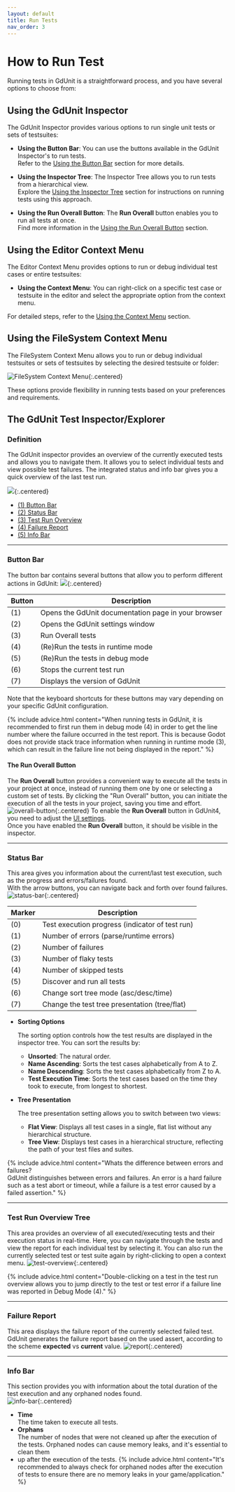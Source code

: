 ```yaml
---
layout: default
title: Run Tests
nav_order: 3
---
```


# How to Run Test

Running tests in GdUnit is a straightforward process, and you have several options to choose from:

## Using the GdUnit Inspector

The GdUnit Inspector provides various options to run single unit tests or sets of testsuites:

- **Using the Button Bar**: You can use the buttons available in the GdUnit Inspector's to run tests.<br>
Refer to the [Using the Button Bar](#button-bar) section for more details.

- **Using the Inspector Tree**: The Inspector Tree allows you to run tests from a hierarchical view.<br>
Explore the [Using the Inspector Tree](#test-run-overview-tree) section for instructions on running tests using this approach.

- **Using the Run Overall Button**: The **Run Overall** button enables you to run all tests at once.<br>
Find more information in the [Using the Run Overall Button](#the-run-overall-button) section.

## Using the Editor Context Menu

The Editor Context Menu provides options to run or debug individual test cases or entire testsuites:

- **Using the Context Menu**: You can right-click on a specific test case or testsuite in the editor and select the appropriate option from the context menu.

For detailed steps, refer to the [Using the Context Menu]({{site.baseurl}}/first_steps/getting-started/#execute-your-test) section.

## Using the FileSystem Context Menu

The FileSystem Context Menu allows you to run or debug individual testsuites or sets of testsuites by selecting the desired testsuite or folder:

![FileSystem Context Menu]({{site.baseurl}}/assets/images/inspector/run-test-filesystem.png){:.centered}

These options provide flexibility in running tests based on your preferences and requirements.

## The GdUnit Test Inspector/Explorer

### Definition

The GdUnit inspector provides an overview of the currently executed tests and allows you to navigate them.
It allows you to select individual tests and view possible test failures. The integrated status and info bar gives you a quick overview of the last test run.

![]({{site.baseurl}}/assets/images/inspector/inspector.png){:.centered}

- [(1) Button Bar](#button-bar)
- [(2) Status Bar](#status-bar)
- [(3) Test Run Overview](#test-run-overview-tree)
- [(4) Failure Report](#failure-report)
- [(5) Info Bar](#info-bar)

---

### Button Bar

The button bar contains several buttons that allow you to perform different actions in GdUnit:
![]({{site.baseurl}}/assets/images/inspector/button-bar.png){:.centered}

|Button|Description|
|--- | --- |
|(1)| Opens the GdUnit documentation page in your browser |
|(2)| Opens the GdUnit settings window |
|(3)| Run Overall tests |
|(4)| (Re)Run the tests in runtime mode |
|(5)| (Re)Run the tests in debug mode |
|(6)| Stops the current test run |
|(7)| Displays the version of GdUnit |

Note that the keyboard shortcuts for these buttons may vary depending on your specific GdUnit configuration.

{% include advice.html
content="When running tests in GdUnit, it is recommended to first run them in debug mode (4) in order to get the line number where the failure occurred
in the test report. This is because Godot does not provide stack trace information when running in runtime mode (3),
which can result in the failure line not being displayed in the report."
%}

#### The Run Overall Button

The **Run Overall** button provides a convenient way to execute all the tests in your project at once, instead of running them one by one or selecting
a custom set of tests. By clicking the "Run Overall" button, you can initiate the execution of all the tests in your project, saving you time and effort.
![overall-button]({{site.baseurl}}/assets/images/inspector/overall-button.png){:.centered}
To enable the **Run Overall** button in GdUnit4, you need to adjust the [UI settings]({{site.baseurl}}/first_steps/settings/#ui-settings).<br>
Once you have enabled the **Run Overall** button, it should be visible in the inspector.

---

### Status Bar

This area gives you information about the current/last test execution, such as the progress and errors/failures found.<br>
With the arrow buttons, you can navigate back and forth over found failures.<br>
![status-bar]({{site.baseurl}}/assets/images/inspector/status-bar.png){:.centered}

| Marker | Description                                     |
|--------|-------------------------------------------------|
| (0)    | Test execution progress (indicator of test run) |
| (1)    | Number of errors (parse/runtime errors)         |
| (2)    | Number of failures                              |
| (3)    | Number of flaky tests                           |
| (4)    | Number of skipped tests                         |
| (5)    | Discover and run all tests                      |
| (6)    | Change sort tree mode (asc/desc/time)           |
| (7)    | Change the test tree presentation  (tree/flat)  |

- **Sorting Options**

    The sorting option controls how the test results are displayed in the inspector tree. You can sort the results by:

  - **Unsorted**: The natural order.
  - **Name Ascending**: Sorts the test cases alphabetically from A to Z.
  - **Name Descending**: Sorts the test cases alphabetically from Z to A.
  - **Test Execution Time**: Sorts the test cases based on the time they took to execute, from longest to shortest.

- **Tree Presentation**

    The tree presentation setting allows you to switch between two views:

  - **Flat View**: Displays all test cases in a single, flat list without any hierarchical structure.
  - **Tree View**: Displays test cases in a hierarchical structure, reflecting the path of your test files and suites.

{% include advice.html
content="Whats the difference between errors and failures?<br>
GdUnit distinguishes between errors and failures. An error is a hard failure such as a test abort or timeout, while a failure is a test error caused
by a failed assertion."
%}

---

### Test Run Overview Tree

This area provides an overview of all executed/executing tests and their execution status in real-time. Here, you can navigate through the tests and view
the report for each individual test by selecting it. You can also run the currently selected test or test suite again by right-clicking to open a context menu.
![test-overview]({{site.baseurl}}/assets/images/inspector/test-overview.png){:.centered}

{% include advice.html
content="Double-clicking on a test in the test run overview allows you to jump directly to the test or test error if a failure line was reported
in Debug Mode (4)."
%}

---

### Failure Report

This area displays the failure report of the currently selected failed test.<br>
GdUnit generates the failure report based on the used assert, according to the scheme **expected** vs **current** value.
![report]({{site.baseurl}}/assets/images/inspector/report.png){:.centered}

---

### Info Bar

This section provides you with information about the total duration of the test execution and any orphaned nodes found.<br>
![info-bar]({{site.baseurl}}/assets/images/inspector/info-bar.png){:.centered}

- **Time**<br>
    The time taken to execute all tests.
- **Orphans**<br>
     The number of nodes that were not cleaned up after the execution of the tests. Orphaned nodes can cause memory leaks, and it's essential to clean them
- up after the execution of the tests.
{% include advice.html
content="It's recommended to always check for orphaned nodes after the execution of tests to ensure there are no memory leaks in your game/application."
%}
